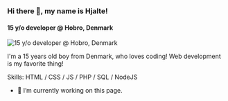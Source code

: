 ### Hi there 👋, my name is Hjalte!
#### 15 y/o developer @ Hobro, Denmark
![15 y/o developer @ Hobro, Denmark](https://i.imgur.com/aaGlrKr.png)

I'm a 15 years old boy from Denmark, who loves coding!
Web development is my favorite thing!

Skills: HTML / CSS / JS / PHP / SQL / NodeJS

- 🔭 I’m currently working on this page. 
